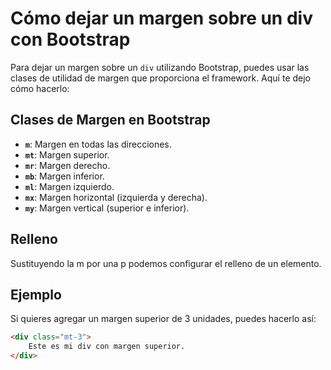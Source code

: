 # Cómo dejar un margen sobre un div con Bootstrap

Para dejar un margen sobre un `div` utilizando Bootstrap, puedes usar las clases de utilidad de margen que proporciona el framework. Aquí te dejo cómo hacerlo:

## Clases de Margen en Bootstrap

- **`m`**: Margen en todas las direcciones.
- **`mt`**: Margen superior.
- **`mr`**: Margen derecho.
- **`mb`**: Margen inferior.
- **`ml`**: Margen izquierdo.
- **`mx`**: Margen horizontal (izquierda y derecha).
- **`my`**: Margen vertical (superior e inferior).

## Relleno

Sustituyendo la m por una p podemos configurar el relleno de un elemento.

## Ejemplo

Si quieres agregar un margen superior de 3 unidades, puedes hacerlo así:

```html
<div class="mt-3">
    Este es mi div con margen superior.
</div>